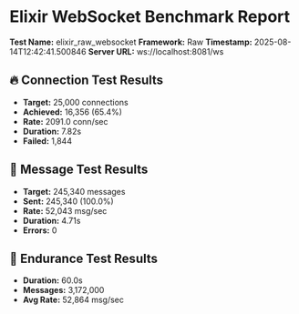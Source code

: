 # Elixir WebSocket Benchmark Report

**Test Name:** elixir_raw_websocket
**Framework:** Raw
**Timestamp:** 2025-08-14T12:42:41.500846
**Server URL:** ws://localhost:8081/ws

## 🔥 Connection Test Results

- **Target:** 25,000 connections
- **Achieved:** 16,356 (65.4%)
- **Rate:** 2091.0 conn/sec
- **Duration:** 7.82s
- **Failed:** 1,844

## 🌊 Message Test Results

- **Target:** 245,340 messages
- **Sent:** 245,340 (100.0%)
- **Rate:** 52,043 msg/sec
- **Duration:** 4.71s
- **Errors:** 0

## 💪 Endurance Test Results

- **Duration:** 60.0s
- **Messages:** 3,172,000
- **Avg Rate:** 52,864 msg/sec

